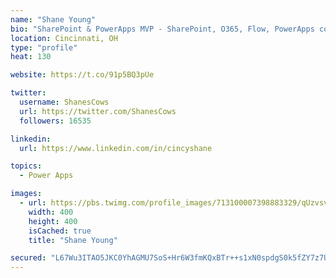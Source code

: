 ```yaml
---
name: "Shane Young"
bio: "SharePoint & PowerApps MVP - SharePoint, O365, Flow, PowerApps consulting? @PowerApps911 | Pure Snark? You found it."
location: Cincinnati, OH
type: "profile"
heat: 130

website: https://t.co/91p5BQ3pUe

twitter:
  username: ShanesCows
  url: https://twitter.com/ShanesCows
  followers: 16535

linkedin:
  url: https://www.linkedin.com/in/cincyshane

topics:
  - Power Apps

images:
  - url: https://pbs.twimg.com/profile_images/713100007398883329/qUzvsvQ3_400x400.jpg
    width: 400
    height: 400
    isCached: true
    title: "Shane Young"

secured: "L67Wu3ITAO5JKC0YhAGMU7SoS+Hr6W3fmKQxBTr++s1xN0spdgS0k5fZY7z7ULOc7cCHV/PqlEudaN6GcZHeQWrCSc/EmA8ySIkWxvJioPF4ytw5CdejMd74TeWeY8HX5IbgeYF60m/RqOcRAf2STsO5t0WKTHlfaI5bT5qgl5jjV8S2fcSZmcnFvTmUnUBF0F46EEDgNx/iM1xcLuIX6iP4Xg2vMkrz07jPs317rVoweuYXxLvGOis+w6R8zqbhXX2AJyKbOxKz+94ibGLUdz+hvUbUQ2AKnXQlB/NLmNBKT+liigIojoZKvVxZQ7GOAoHbUTpvqeFa8o5Zb2W2eaYpImp3BdANcl1excskjkNTeNB31e2bQh0NT5JTKh6lhfhuLXMkqq8tsHuliX65QfF4FyIKIjAPOZhRiS5FXBQ=;G2LP8OF0ny1c+TMBUW2sXQ=="
---
```


